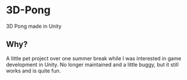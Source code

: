 # 3D-Pong
3D Pong made in Unity

## Why?
A little pet project over one summer break while I was interested in game development in Unity. No longer maintained and a little buggy, but it still works and is quite fun.
